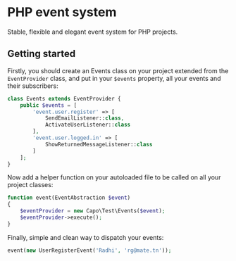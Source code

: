# PHP event system

Stable, flexible and elegant event system for PHP projects.

## Getting started

Firstly, you should create an Events class on your project extended from the `EventProvider` class, and put in your `$events` property, all your events and their subscribers:

``` php
class Events extends EventProvider {
    public $events = [
        'event.user.register' => [
            SendEmailListener::class,
            ActivateUserListener::class
        ],
        'event.user.logged.in' => [
            ShowReturnedMessageListener::class
        ]
    ];
}
```

Now add a helper function on your autoloaded file to be called on all your project classes:
``` php
function event(EventAbstraction $event)
{
    $eventProvider = new Capo\Test\Events($event);
    $eventProvider->execute();
}
```
Finally, simple and clean way to dispatch your events:

``` php
event(new UserRegisterEvent('Radhi', 'rg@mate.tn'));
```
